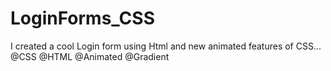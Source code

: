 # LoginForms_CSS
I created a cool Login form using Html and new animated features of CSS... 
@CSS @HTML @Animated @Gradient

